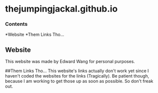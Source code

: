 # thejumpingjackal.github.io

### Contents
*Website
*Them Links Tho...

## Website
This website was made by Edward Wang for personal purposes.

##Them Links Tho...
This website's links actually don't work yet since I haven't coded the websites for the links (Tragically). Be patient though, because I am working to get those up as soon as possible. So don't freak out.
